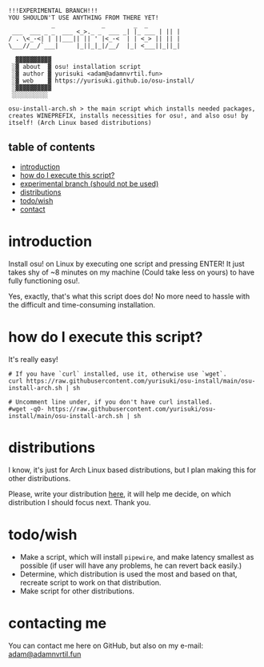 ```
!!!EXPERIMENTAL BRANCH!!!
YOU SHOULDN'T USE ANYTHING FROM THERE YET!
		    _             _        _  _
 ___  ___ _ _  ___ <_>._ _  ___ _| |_ ___ | || |
/ . \<_-<| | ||___|| || ' |<_-<  | | <_> || || |
\___//__/`___|     |_||_|_|/__/  |_| <___||_||_|

  ▓▓▓▓▓▓▓▓▓▓
 ░▓ about  ▓ osu! installation script
 ░▓ author ▓ yurisuki <adam@adamnvrtil.fun>
 ░▓ web    ▓ https://yurisuki.github.io/osu-install/
 ░▓▓▓▓▓▓▓▓▓▓
 ░░░░░░░░░░

osu-install-arch.sh	> the main script which installs needed packages, creates WINEPREFIX, installs necessities for osu!, and also osu! by itself! (Arch Linux based distributions)

```

## table of contents
 - [introduction](#introduction)
 - [how do I execute this script?](#how-do-i-execute-this-script)
 - [experimental branch (should not be used)](https://github.com/yurisuki/osu-install/tree/experimental)
 - [distributions](#distributions)
 - [todo/wish](#todowish)
 - [contact](#contacting-me)

# introduction
Install osu! on Linux by executing one script and pressing ENTER! It just takes shy of ~8 minutes on my machine (Could take less on yours) to have fully functioning osu!.

Yes, exactly, that's what this script does do! No more need to hassle with the difficult and time-consuming installation.

# how do I execute this script?
It's really easy!


```
# If you have `curl` installed, use it, otherwise use `wget`.
curl https://raw.githubusercontent.com/yurisuki/osu-install/main/osu-install-arch.sh | sh

# Uncomment line under, if you don't have curl installed.
#wget -qO- https://raw.githubusercontent.com/yurisuki/osu-install/main/osu-install-arch.sh | sh
```

# distributions
I know, it's just for Arch Linux based distributions, but I plan making this for other distributions.

Please, write your distribution [here](https://github.com/yurisuki/osu-install/issues/2), it will help me decide, on which distribution I should focus next. Thank you.

# todo/wish
- Make a script, which will install `pipewire`, and make latency smallest as possible (if user will have any problems, he can revert back easily.)
- Determine, which distribution is used the most and based on that, recreate script to work on that distribution.
- Make script for other distributions.

# contacting me
You can contact me here on GitHub, but also on my e-mail: adam@adamnvrtil.fun

